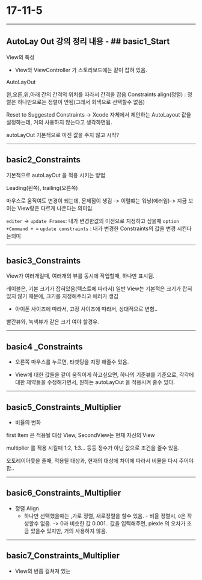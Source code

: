 # 17-11-5
---

## AutoLay Out 강의 정리 내용 - ## basic1_Start

View의 특성 
 - View와 ViewController 가 스토리보드에는 같이 잡혀 있음.

AutoLayOut 

왼,오른,위,아래 간의 간격의 위치를 따라서 간격을 잡음 
Constraints
align(정렬) : 정렬은 하나만으로는 정렬이 안됨(그래서 회색으로 선택할수 없음) 

Reset to Suggested Constraints -> Xcode 자체에서 제안하는 AutoLayout 값을 설정하는데, 거의 사용하지 않는다고 생각하면됨.

autoLayOut 기본적으로 마진 값을 주지 않고 시작?

---

## basic2_Constraints

기본적으로 autoLayOut 을 적용 시키는 방법 

Leading(왼쪽), trailing(오른쪽)

마우스로 움직여도 변경이 되는데, 문제점이 생김 -> 이럴떄는 워닝(에러임)-> 지금 보이는 View랑은 다르게 나온다는 의미임.

`editer` -> `update Frames`: 내가 변경한값의 이전으로 지정하고 싶을때 `option +Command + =`
`update constraints` : 내가 변경한 Constraints의 값을 변경 시킨다는의미 

---

## basic3_Constraints

View가 여러개일때, 여러개의 뷰를 동시에 작업할때, 하나만 표시됨. 

레이블은, 기본 크기가 잡혀있음(텍스트에 따라서) 
일반 View는 기본적은 크기가 잡혀 있지 않기 때문에, 크기를 지정해주라고 에러가 생김

- 아이폰 사이즈에 따라서, 고정 사이즈에 따라서, 상대적으로 변함..

빨간뷰와, 녹색뷰가 같은 크기 여야 할경우.

---

## basic4 _Constraints
- 오른쪽 마우스를 누르면, 타겟팅을 지정 해줄수 있음.

- View에 대한 값들을 같이 움직이게 하고싶으면, 하나의 기준뷰를 기준으로, 각각에 대한 제약들을 수정해가면서, 원하는 autoLayOut 을 적용시켜 줄수 있다.


---

## basic5_Constraints_Multiplier

- 비율의 변화

first Item 은 적용될 대상 View, SecondView는 현재 자신의 View

multiplier 를 적용 시킬때 1:2, 1:3... 등등 정수가 아닌 값으로 조건을 줄수 있음.

오토레이아웃을 줄때, 적용될 대상과, 현재의 대상에 차이에 따라서 비율을 다시 주어야함..

---

## basic6_Constraints_Multiplier

- 정렬 Align
	- 하나만 선택했을때는 ,가로 정렬, 새로정렬을 할수 있음.	- 비율 정렬시, `0`은 작성할수 없음. -> 0과 비슷한 값 0.001.. 값을 입력해주면, piexle 의 오차가 조금 있을수 있지만, 거의 사용하지 않음. 

---

## basic7_Constraints_Multiplier

- View의 반쯤 걸쳐져 있는









